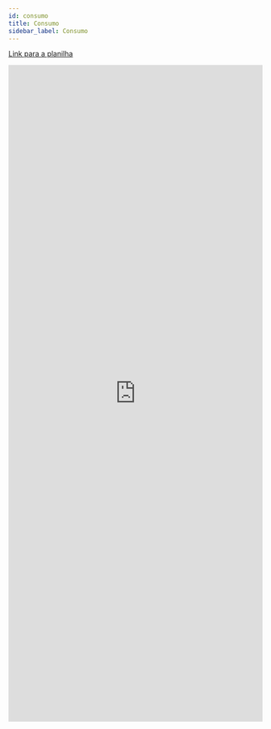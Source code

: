 ```yaml
---
id: consumo
title: Consumo
sidebar_label: Consumo
---
```


[Link para a planilha](https://docs.google.com/spreadsheets/d/1A9VltuA4BThh24Jbl9SvEC6ABPWRNydmx2cHudFPY3c/edit#gid=0)

<div class="container">
<iframe src="https://docs.google.com/spreadsheets/d/e/2PACX-1vTHRGadriN0tKc4ZpuebTkjX_TBEA6U4SKnUm9Dge-MR068oY93S7m-u1IcnoRR2HV9yY0PTg1eKb8J/pubhtml?gid=0&amp;single=true&amp;widget=true&amp;headers=false" frameborder="0" width="100%" height="1300px"></iframe>
</div>
